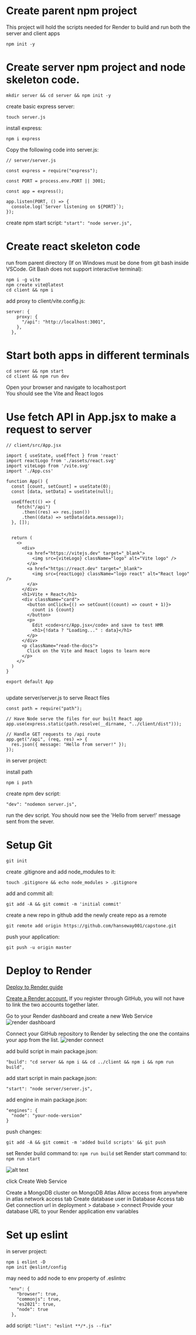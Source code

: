 # Create parent npm project

This project will hold the scripts needed for Render to build and run both the server and client apps

`npm init -y`

# Create server npm project and node skeleton code.

`mkdir server && cd server && npm init -y`

create basic express server:

`touch server.js`

install express:

`npm i express`

Copy the following code into server.js:

```
// server/server.js

const express = require("express");

const PORT = process.env.PORT || 3001;

const app = express();

app.listen(PORT, () => {
  console.log(`Server listening on ${PORT}`);
});
```

create npm start script: `"start": "node server.js",`

# Create react skeleton code

run from parent directory (If on Windows must be done from git bash inside VSCode. Git Bash does not support interactive terminal):

```
npm i -g vite
npm create vite@latest
cd client && npm i
```

add proxy to client/vite.config.js:

```
server: {
    proxy: {
      "/api": "http://localhost:3001",
    },
  },
```

# Start both apps in different terminals

```
cd server && npm start
cd client && npm run dev
```

Open your browser and navigate to localhost:port  
You should see the Vite and React logos

# Use fetch API in App.jsx to make a request to server

```
// client/src/App.jsx

import { useState, useEffect } from 'react'
import reactLogo from './assets/react.svg'
import viteLogo from '/vite.svg'
import './App.css'

function App() {
  const [count, setCount] = useState(0);
  const [data, setData] = useState(null);

  useEffect(() => {
    fetch("/api")
      .then((res) => res.json())
      .then((data) => setData(data.message));
  }, []);


  return (
    <>
      <div>
        <a href="https://vitejs.dev" target="_blank">
          <img src={viteLogo} className="logo" alt="Vite logo" />
        </a>
        <a href="https://react.dev" target="_blank">
          <img src={reactLogo} className="logo react" alt="React logo" />
        </a>
      </div>
      <h1>Vite + React</h1>
      <div className="card">
        <button onClick={() => setCount((count) => count + 1)}>
          count is {count}
        </button>
        <p>
          Edit <code>src/App.jsx</code> and save to test HMR
          <h1>{!data ? "Loading..." : data}</h1>
        </p>
      </div>
      <p className="read-the-docs">
        Click on the Vite and React logos to learn more
      </p>
    </>
  )
}

export default App


```

update server/server.js to serve React files

```
const path = require("path");
```

```
// Have Node serve the files for our built React app
app.use(express.static(path.resolve(__dirname, "../client/dist")));

// Handle GET requests to /api route
app.get("/api", (req, res) => {
  res.json({ message: "Hello from server!" });
});
```

in server project:

install path

```
npm i path
```

create npm dev script:

```
"dev": "nodemon server.js",
```

run the dev script. You should now see the 'Hello from server!' message sent from the sever.

# Setup Git

```
git init
```

create .gitignore and add node_modules to it:

```
touch .gitignore && echo node_modules > .gitignore
```

add and commit all:

```
git add -A && git commit -m 'initial commit'
```

create a new repo in github
add the newly create repo as a remote

```
git remote add origin https://github.com/hanseway001/capstone.git
```

push your application:

```
git push -u origin master
```

# Deploy to Render

[Deploy to Render guide](https://github.com/MediaComem/comem-archioweb/blob/main/guides/deploy-in-the-cloud.md)

[Create a Render account.](https://dashboard.render.com/register?next=/) If you register through GitHub, you will not have to link the two accounts together later.

Go to your Render dashboard and create a new Web Service
![render dashboard](https://github.com/MediaComem/comem-archioweb/raw/main/guides/images/render-02-create.png)

Connect your GitHub repository to Render by selecting the one the contains your app from the list.
![render connect](https://github.com/MediaComem/comem-archioweb/raw/main/guides/images/render-03-connect.png)

add build script in main package.json:

```
"build": "cd server && npm i && cd ../client && npm i && npm run build",
```

add start script in main package.json:

```
"start": "node server/server.js",
```

add engine in main package.json:

```
"engines": {
  "node": "your-node-version"
}
```

push changes:

```
git add -A && git commit -m 'added build scripts' && git push
```

set Render build command to: `npm run build`
set Render start command to: `npm run start`

![alt text](https://github.com/ctdalton/student-registration/blob/master/renderInfo.png?raw=true)

click Create Web Service

Create a MongoDB cluster on MongoDB Atlas
Allow access from anywhere in atlas network access tab
Create database user in Database Access tab
Get connection url in deployment > database > connect
Provide your database URL to your Render application env variables

# Set up eslint

in server project:

```
npm i eslint -D
npm init @eslint/config
```

may need to add node to env property of .eslintrc

```
 "env": {
    "browser": true,
    "commonjs": true,
    "es2021": true,
    "node": true
  },
```

add script: `"lint": "eslint **/*.js --fix"`
